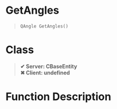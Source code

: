 # GetAngles
> `QAngle GetAngles()`
# Class
> __✔ Server: CBaseEntity__  
> __✖ Client: undefined__  
# Function Description

